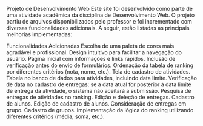 Projeto de Desenvolvimento Web
Este site foi desenvolvido como parte de uma atividade acadêmica da disciplina de Desenvolvimento Web. O projeto partiu de arquivos disponibilizados pelo professor e foi incrementado com diversas funcionalidades adicionais. A seguir, estão listadas as principais melhorias implementadas:

Funcionalidades Adicionadas
Escolha de uma paleta de cores mais agradável e profissional.
Design intuitivo para facilitar a navegação do usuário.
Página inicial com informações e links rápidos.
Inclusão de verificação antes do envio de formulários.
Ordenação da tabela de ranking por diferentes critérios (nota, nome, etc.).
Tela de cadastro de atividades.
Tabela no banco de dados para atividades, incluindo data limite.
Verificação de data no cadastro de entregas: se a data atual for posterior à data limite de entrega da atividade, o sistema não aceitará a submissão.
Pesquisa de entregas de atividades no ranking.
Edição e deleção de entregas.
Cadastro de alunos.
Edição de cadastro de alunos.
Consideração de entregas em grupo.
Cadastro de grupos.
Implementação da lógica do ranking utilizando diferentes critérios (média, soma, etc.).
